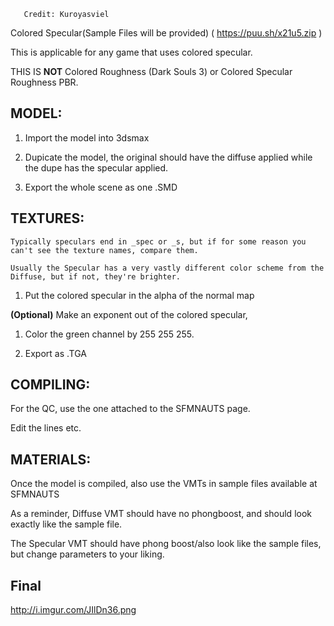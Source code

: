        Credit: Kuroyasviel

Colored Specular(Sample Files will be provided) ( https://puu.sh/x21u5.zip )

This is applicable for any game that uses colored specular.

THIS IS **NOT** Colored Roughness (Dark Souls 3) or Colored Specular Roughness PBR.


## MODEL:

1. Import the model into 3dsmax

2. Dupicate the model, the original should have the diffuse applied while the dupe has the specular applied.

3. Export the whole scene as one .SMD

## TEXTURES:

    Typically speculars end in _spec or _s, but if for some reason you can't see the texture names, compare them. 

    Usually the Specular has a very vastly different color scheme from the Diffuse, but if not, they're brighter.

1. Put the colored specular in the alpha of the normal map

**(Optional)** Make an exponent out of the colored specular, 
1. Color the green channel by 255 255 255.

2. Export as .TGA

## COMPILING:

For the QC, use the one attached to the SFMNAUTS page.

Edit the lines etc.

## MATERIALS:
Once the model is compiled, also use the VMTs in sample files available at SFMNAUTS

As a reminder, Diffuse VMT should have no phongboost, and should look exactly like the sample file.

The Specular VMT should have phong boost/also look like the sample files, but change parameters to your liking.

## Final
http://i.imgur.com/JIlDn36.png























